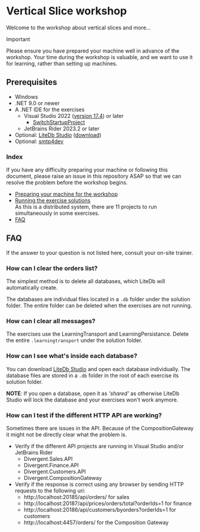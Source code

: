 # Vertical Slice workshop

Welcome to the workshop about vertical slices and more...

> [!important]
>
> Please ensure you have prepared your machine well in advance of the workshop. Your time during the workshop is valuable, and we want to use it for learning, rather than setting up machines.

## Prerequisites

- Windows
- .NET 9.0 or newer
- A .NET IDE for the exercises
  - Visual Studio 2022 ([version 17.4](https://github.com/dotnet/core/blob/main/release-notes/7.0/7.0.0/7.0.0.md#visual-studio-compatibility)) or later
    - [SwitchStartupProject](https://marketplace.visualstudio.com/items?itemName=vs-publisher-141975.SwitchStartupProjectForVS2022)
  - JetBrains Rider 2023.2 or later
- Optional: [LiteDb Studio](https://github.com/mbdavid/LiteDB.Studio) ([download](https://github.com/mbdavid/LiteDB.Studio/releases)) 
- Optional: [smtp4dev](https://github.com/rnwood/smtp4dev)

### Index

If you have any difficulty preparing your machine or following this document, please raise an issue in this repository ASAP so that we can resolve the problem before the workshop begins.

- [Preparing your machine for the workshop](preparing.md)
- [Running the exercise solutions](running-exercise.md)  
  As this is a distributed system, there are 11 projects to run simultaneously in some exercises.
- [FAQ](#faq)

## FAQ

If the answer to your question is not listed here, consult your on-site trainer.

### How can I clear the orders list?

The simplest method is to delete all databases, which LiteDb will automatically create.

The databases are individual files located in a `.db` folder under the solution folder. The entire folder can be deleted when the exercises are not running.

### How can I clear all messages?

The exercises use the LearningTransport and LearningPersistance. Delete the entire `.learningtransport` under the solution folder.

### How can I see what's inside each database?

You can download [LiteDb Studio](https://github.com/mbdavid/LiteDB.Studio/releases) and open each database individually. The database files are stored in a `.db` folder in the root of each exercise its solution folder.

**NOTE**: If you open a database, open it as *'shared'* as otherwise LiteDb Studio will lock the database and your exercises won't work anymore.

### How can I test if the different HTTP API are working?

Sometimes there are issues in the API. Because of the CompositionGateway it might not be directly clear what the problem is.

- Verify if the different API projects are running in Visual Studio and/or JetBrains Rider
  - Divergent.Sales.API
  - Divergent.Finance.API
  - Divergent.Customers.API
  - Divergent.CompositionGateway
- Verify if the response is correct using any browser by sending HTTP requests to the following uri:
  - http://localhost:20185/api/orders/ for sales
  - http://localhost:20187/api/prices/orders/total?orderIds=1 for finance
  - http://localhost:20186/api/customers/byorders?orderIds=1 for customers
  - http://localhost:4457/orders/ for the Composition Gateway

